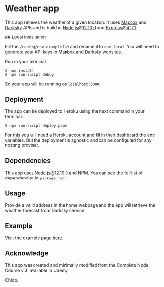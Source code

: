 # Weather app

This app retieves the weather of a given location. It uses [Mapbox](https://www.mapbox.com) and [Darksky](https://darksky.net) APIs and is build in Node.js@12.10.0 and Express@4.17.1.

## Local installation

Fill the `/config/env.example` file and rename it to `env.local`. You will need to generate your API keys in [Mapbox](https://www.mapbox.com) and [Darksky](https://darksky.net) websites.

Run in your terminal

```
$ npm install
$ npm run-script debug
```

So your app will be running on `localhost:3000`.

## Deployment

The app can be deployed to Heroku using the next command in your terminal:

```
$ npm run-script deploy:prod
```

For this you will need a [Heroku](http://heroku.com) account and fill in their dashboard the env variables. But the deployment is agnostic and can be configured for any hosting provider.

## Dependencies

This app uses Node.js@12.10.0 and NPM. You can see the full list of dependencies in `package.json`.

## Usage

Provide a valid address in the home webpage and the app will retrieve the weather forecast from Darksky service.

## Example

Visit the example page [here](http://stark-beach-61249.herokuapp.com/).

## Acknowledge

This app was created and minimally modified from the Complete Node Course v.3. available in Udemy.

Chido.
